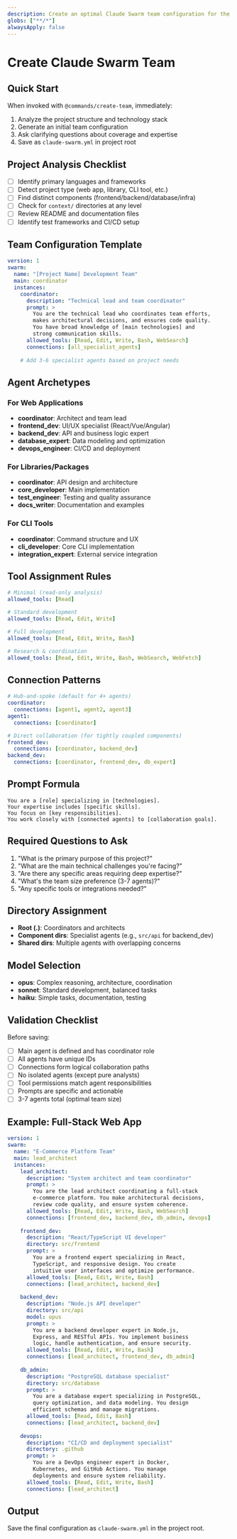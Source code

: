 ```yaml
---
description: Create an optimal Claude Swarm team configuration for the current project
globs: ["**/*"]
alwaysApply: false
---
```

# Create Claude Swarm Team

## Quick Start
When invoked with `@commands/create-team`, immediately:
1. Analyze the project structure and technology stack
2. Generate an initial team configuration
3. Ask clarifying questions about coverage and expertise
4. Save as `claude-swarm.yml` in project root

## Project Analysis Checklist
- [ ] Identify primary languages and frameworks
- [ ] Detect project type (web app, library, CLI tool, etc.)
- [ ] Find distinct components (frontend/backend/database/infra)
- [ ] Check for `context/` directories at any level
- [ ] Review README and documentation files
- [ ] Identify test frameworks and CI/CD setup

## Team Configuration Template
```yaml
version: 1
swarm:
  name: "[Project Name] Development Team"
  main: coordinator
  instances:
    coordinator:
      description: "Technical lead and team coordinator"
      prompt: >
        You are the technical lead who coordinates team efforts,
        makes architectural decisions, and ensures code quality.
        You have broad knowledge of [main technologies] and
        strong communication skills.
      allowed_tools: [Read, Edit, Write, Bash, WebSearch]
      connections: [all_specialist_agents]
    
    # Add 3-6 specialist agents based on project needs
```

## Agent Archetypes

### For Web Applications
- **coordinator**: Architect and team lead
- **frontend_dev**: UI/UX specialist (React/Vue/Angular)
- **backend_dev**: API and business logic expert
- **database_expert**: Data modeling and optimization
- **devops_engineer**: CI/CD and deployment

### For Libraries/Packages
- **coordinator**: API design and architecture
- **core_developer**: Main implementation
- **test_engineer**: Testing and quality assurance
- **docs_writer**: Documentation and examples

### For CLI Tools
- **coordinator**: Command structure and UX
- **cli_developer**: Core CLI implementation
- **integration_expert**: External service integration

## Tool Assignment Rules
```yaml
# Minimal (read-only analysis)
allowed_tools: [Read]

# Standard development
allowed_tools: [Read, Edit, Write]

# Full development
allowed_tools: [Read, Edit, Write, Bash]

# Research & coordination
allowed_tools: [Read, Edit, Write, Bash, WebSearch, WebFetch]
```

## Connection Patterns
```yaml
# Hub-and-spoke (default for 4+ agents)
coordinator:
  connections: [agent1, agent2, agent3]
agent1:
  connections: [coordinator]

# Direct collaboration (for tightly coupled components)
frontend_dev:
  connections: [coordinator, backend_dev]
backend_dev:
  connections: [coordinator, frontend_dev, db_expert]
```

## Prompt Formula
```
You are a [role] specializing in [technologies].
Your expertise includes [specific skills].
You focus on [key responsibilities].
You work closely with [connected agents] to [collaboration goals].
```

## Required Questions to Ask
1. "What is the primary purpose of this project?"
2. "What are the main technical challenges you're facing?"
3. "Are there any specific areas requiring deep expertise?"
4. "What's the team size preference (3-7 agents)?"
5. "Any specific tools or integrations needed?"

## Directory Assignment
- **Root (.)**: Coordinators and architects
- **Component dirs**: Specialist agents (e.g., `src/api` for backend_dev)
- **Shared dirs**: Multiple agents with overlapping concerns

## Model Selection
- **opus**: Complex reasoning, architecture, coordination
- **sonnet**: Standard development, balanced tasks
- **haiku**: Simple tasks, documentation, testing

## Validation Checklist
Before saving:
- [ ] Main agent is defined and has coordinator role
- [ ] All agents have unique IDs
- [ ] Connections form logical collaboration paths
- [ ] No isolated agents (except pure analysts)
- [ ] Tool permissions match agent responsibilities
- [ ] Prompts are specific and actionable
- [ ] 3-7 agents total (optimal team size)

## Example: Full-Stack Web App
```yaml
version: 1
swarm:
  name: "E-Commerce Platform Team"
  main: lead_architect
  instances:
    lead_architect:
      description: "System architect and team coordinator"
      prompt: >
        You are the lead architect coordinating a full-stack
        e-commerce platform. You make architectural decisions,
        review code quality, and ensure system coherence.
      allowed_tools: [Read, Edit, Write, Bash, WebSearch]
      connections: [frontend_dev, backend_dev, db_admin, devops]
    
    frontend_dev:
      description: "React/TypeScript UI developer"
      directory: src/frontend
      prompt: >
        You are a frontend expert specializing in React,
        TypeScript, and responsive design. You create
        intuitive user interfaces and optimize performance.
      allowed_tools: [Read, Edit, Write, Bash]
      connections: [lead_architect, backend_dev]
    
    backend_dev:
      description: "Node.js API developer"
      directory: src/api
      model: opus
      prompt: >
        You are a backend developer expert in Node.js,
        Express, and RESTful APIs. You implement business
        logic, handle authentication, and ensure security.
      allowed_tools: [Read, Edit, Write, Bash]
      connections: [lead_architect, frontend_dev, db_admin]
    
    db_admin:
      description: "PostgreSQL database specialist"
      directory: src/database
      prompt: >
        You are a database expert specializing in PostgreSQL,
        query optimization, and data modeling. You design
        efficient schemas and manage migrations.
      allowed_tools: [Read, Edit, Bash]
      connections: [lead_architect, backend_dev]
    
    devops:
      description: "CI/CD and deployment specialist"
      directory: .github
      prompt: >
        You are a DevOps engineer expert in Docker,
        Kubernetes, and GitHub Actions. You manage
        deployments and ensure system reliability.
      allowed_tools: [Read, Edit, Write, Bash]
      connections: [lead_architect]
```

## Output
Save the final configuration as `claude-swarm.yml` in the project root.
